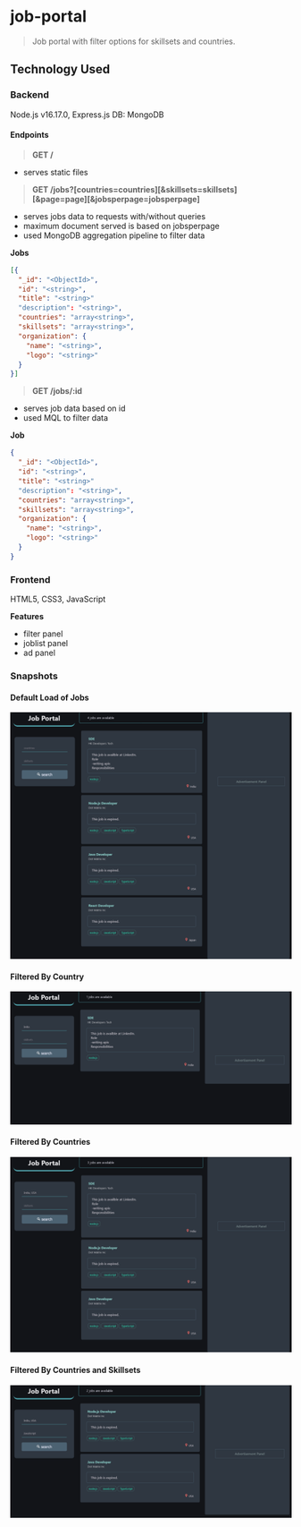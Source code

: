 # job-portal

> Job portal with filter options for skillsets and countries.

## Technology Used
### Backend

Node.js v16.17.0, Express.js
DB: MongoDB

#### Endpoints

> **GET /**

- serves static files

> **GET /jobs?[countries=countries][&skillsets=skillsets][&page=page][&jobsperpage=jobsperpage]**

- serves jobs data to requests with/without queries
- maximum document served is based on jobsperpage
- used MongoDB aggregation pipeline to filter data

**Jobs**

```JSON
[{
  "_id": "<ObjectId>",
  "id": "<string>",
  "title": "<string>"
  "description": "<string>",
  "countries": "array<string>",
  "skillsets": "array<string>",
  "organization": {
    "name": "<string>",
    "logo": "<string>"
  }
}]

```

> **GET /jobs/:id**

- serves job data based on id
- used MQL to filter data

**Job**

```JSON
{
  "_id": "<ObjectId>",
  "id": "<string>",
  "title": "<string>"
  "description": "<string>",
  "countries": "array<string>",
  "skillsets": "array<string>",
  "organization": {
    "name": "<string>",
    "logo": "<string>"
  }
}
```

### Frontend

HTML5, CSS3, JavaScript

**Features**
- filter panel
- joblist panel
- ad panel

### Snapshots

#### Default Load of Jobs

![Unfiltered](/snapshots/unfiltered.png)

#### Filtered By Country
![country filter](/snapshots/country-filter.png)

#### Filtered By Countries

![multiple countries filter](/snapshots/countries-filter.png)

#### Filtered By Countries and Skillsets

![countries and skillsets filter](/snapshots/countries-skillsets-filter.png)